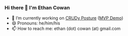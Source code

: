 ### Hi there 👋 I'm Ethan Cowan

- 🔭 I’m currently working on [CRUDy Posture](https://github.com/elocowan/CRUDy-posture) ([MVP Demo](https://crudy-posture.herokuapp.com/))
- 😄 Pronouns: he/him/his
- 📫 How to reach me: ethan (dot) cowan (at) gmail.com

<!--
**elocowan/elocowan** is a ✨ _special_ ✨ repository because its `README.md` (this file) appears on your GitHub profile.

Here are some ideas to get you started:

- 🔭 I’m currently working on ...
- 🌱 I’m currently learning ...
- 👯 I’m looking to collaborate on ...
- 🤔 I’m looking for help with ...
- 💬 Ask me about ...
- 📫 How to reach me: ...
- 😄 Pronouns: ...
- ⚡ Fun fact: ...
-->
